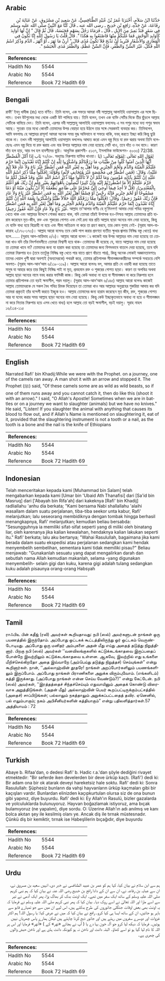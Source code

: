 ## Arabic


<div dir="rtl" lang="ar" style={{fontSize:'larger',backgroundColor:'#f8f9fa',padding:20}}>
حَدَّثَنَا ابْنُ سَلاَمٍ، أَخْبَرَنَا عُمَرُ بْنُ عُبَيْدٍ الطَّنَافِسِيُّ، عَنْ سَعِيدِ بْنِ مَسْرُوقٍ، عَنْ عَبَايَةَ بْنِ رِفَاعَةَ، عَنْ جَدِّهِ، رَافِعِ بْنِ خَدِيجٍ ـ رضى الله عنه ـ قَالَ كُنَّا مَعَ النَّبِيِّ صلى الله عليه وسلم فِي سَفَرٍ فَنَدَّ بَعِيرٌ مِنَ الإِبِلِ ـ قَالَ ـ فَرَمَاهُ رَجُلٌ بِسَهْمٍ فَحَبَسَهُ، قَالَ ثُمَّ قَالَ ‏"‏ إِنَّ لَهَا أَوَابِدَ كَأَوَابِدِ الْوَحْشِ فَمَا غَلَبَكُمْ مِنْهَا فَاصْنَعُوا بِهِ هَكَذَا ‏"‏‏.‏ قَالَ قُلْتُ يَا رَسُولَ اللَّهِ إِنَّا نَكُونُ فِي الْمَغَازِي وَالأَسْفَارِ فَنُرِيدُ أَنْ نَذْبَحَ فَلاَ تَكُونُ مُدًى قَالَ ‏"‏ أَرِنْ مَا نَهَرَ ـ أَوْ أَنْهَرَ ـ الدَّمَ وَذُكِرَ اسْمُ اللَّهِ فَكُلْ، غَيْرَ السِّنِّ وَالظُّفُرِ، فَإِنَّ السِّنَّ عَظْمٌ، وَالظُّفُرَ مُدَى الْحَبَشَةِ ‏"‏‏.‏
</div>
<div style={{backgroundColor:'#f8f9fa',padding:20, marginBottom: 10}}><table> <thead> <tr> <th>References:</th> <th></th> </tr> </thead> <tbody><tr><td>Hadith No</td><td>5544</td></tr><tr><td>Arabic No</td><td>5544</td></tr><tr><td>Reference</td><td>Book 72 Hadith 69</td></tr></tbody></table></div>

## Bengali


<div dir="ltr" lang="bn" style={{fontSize:'larger',backgroundColor:'#f8f9fa',padding:20}}>
রাফী‘ ইবনু খাদীজ (রাঃ) হতে বর্ণিত। তিনি বলেন, এক সফরে আমরা নবী সাল্লাল্লাহু আলাইহি ওয়াসাল্লাম এর সঙ্গে ছিলাম। তখন উটগুলোর মধ্য থেকে একটি উট পালিয়ে যায়। তিনি বলেন, তখন এক ব্যক্তি সেটির দিকে তীর ছুঁড়লে আল্লাহ সেটিকে থামিয়ে দেন। তিনি বলেন, এরপর নবী সাল্লাল্লাহু আলাইহি ওয়াসাল্লাম বললেনঃ এ সব পশুর মধ্যে বন্য পশুর স্বভাব আছে। সুতরাং তার মধ্যে কোনটি তোমাদের উপর বেয়াড়া হয়ে উঠলে তার সঙ্গে সেরকমই ব্যবহার কর। তিনিবলেন, আমি বললামঃ হে আল্লাহর রাসূল! আমরা অনেক সময় যুদ্ধ অভিযানে বা সফরে থাকি, যবহ্ করতে ইচ্ছা করি কিন্তু ছুরি থাকে না। তখন নবী সাল্লাল্লাহু আলাইহি ওয়াসাল্লাম বললেনঃ আঘাত করো এমন বস্ত্ত দিয়ে যা রক্ত ঝরায় অথবা তিনি বলেছেনঃ এমন বস্ত্ত দিয়ে যা রক্ত ঝরায় এবং যার উপরে আল্লাহর নাম নেয়া হয়েছে সেটি খাও, তবে দাঁত ও নখ বাদে। কারণ দাঁত হল হাড়, আর নখ হল হাবশীদের ছুরি। আধুনিক প্রকাশনী- ৫১৩৭, ইসলামিক ফাউন্ডেশন- ৫০৩৩) 72/38. بَاب إِذَا أَكَلَ الْمُضْطَرُّ ৭২/৩৮. অধ্যায়ঃ নিরুপায় ব্যক্তির খাওয়া। لِقَوْلِ اللهِ تَعَالٰى :لِقَوْلِهِ تَعَالَى: (يَا أَيُّهَا الَّذِينَ آمَنُوا كُلُوا مِنْ طَيِّبَاتِ مَا رَزَقْنَاكُمْ وَاشْكُرُوا لِلَّهِ إِنْ كُنْتُمْ إِيَّاهُ تَعْبُدُونَ إِنَّمَا حَرَّمَ عَلَيْكُمُ الْمَيْتَةَ وَالدَّمَ وَلَحْمَ الْخِنْزِيرِ وَمَا أُهِلَّ بِهِ لِغَيْرِ اللَّهِ فَمَنِ اضْطُرَّ غَيْرَ بَاغٍ وَلاَ عَادٍ فَلاَ إِثْمَ عَلَيْهِ)، وَقَالَ: (فَمَنِ اضْطُرَّ فِي مَخْمَصَةٍ غَيْرَ مُتَجَانِفٍ لإِثْمٍ) وَقَوْلُهُ: (فَكُلُوا مِمَّا ذُكِرَ اسْمُ اللَّهِ عَلَيْهِ إِنْ كُنْتُمْ بِآيَاتِهِ مُؤْمِنِينَ وَمَا لَكُمْ أَنْ لاَ تَأْكُلُوا مِمَّا ذُكِرَ اسْمُ اللَّهِ عَلَيْهِ وَقَدْ فُصِّلَ لَكُمْ مَا حُرِّمَ عَلَيْكُمْ إِلاَّ مَا اضْطُرِرْتُمْ إِلَيْهِ وَإِنَّ كَثِيرًا لَيُضِلُّونَ بِأَهْوَائِهِمْ بِغَيْرِ عِلْمٍ إِنَّ رَبَّكَ هُوَ أَعْلَمُ بِالْمُعْتَدِينَ)، (قُلْ لاَ أَجِدُ فِيمَا أُوحِيَ إِلَيَّ مُحَرَّمًا عَلَى طَاعِمٍ يَطْعَمُهُ إِلاَّ أَنْ يَكُونَ مَيْتَةً أَوْ دَمًا مَسْفُوحًا أَوْ لَحْمَ خِنْزِيرٍ فَإِنَّهُ رِجْسٌ أَوْ فِسْقًا أُهِلَّ لِغَيْرِ اللَّهِ بِهِ فَمَنِ اضْطُرَّ غَيْرَ بَاغٍ وَلاَ عَادٍ فَإِنَّ رَبَّكَ غَفُورٌ رَحِيمٌ). وَقَالَ: (فَكُلُوا مِمَّا رَزَقَكُمُ اللَّهُ حَلاَلاً طَيِّبًا وَاشْكُرُوا نِعْمَةَ اللَّهِ إِنْ كُنْتُمْ إِيَّاهُ تَعْبُدُونَ إِنَّمَا حَرَّمَ عَلَيْكُمُ الْمَيْتَةَ وَالدَّمَ وَلَحْمَ الْخِنْزِيرِ وَمَا أُهِلَّ لِغَيْرِ اللَّهِ بِهِ فَمَنِ اضْطُرَّ غَيْرَ بَاغٍ وَلاَ عَادٍ فَإِنَّ اللَّهَ غَفُورٌ رَحِيمٌ). আল্লাহ তা‘আলার বাণীঃ হে মু’মিনগণ! আমার দেয়া পবিত্র বস্তুগুলো খেতে থাক এবং আল্লাহর উদ্দেশে শোকর করতে থাক, যদি তোমরা তাঁরই উপাসক হও-নিশ্চয় আল্লাহ তোমাদের প্রতি হারাম করেছেন মৃত-জীব, রক্ত এবং শূকরের গোশত এবং সেই দ্রব্য যার প্রতি আল্লাহ ছাড়া অন্যের নাম নেয়া হয়েছে, কিন্তু যে ব্যক্তি বাধ্য হয়ে বিদ্রোহী না হয়ে এবং সীমা অতিক্রম না করে তা গ্রহণ করবে, তার কোন গুনাহ নেই- (সূরাহ আল-বাকারাহ ২/১৭২-১৭৩)। আল্লাহ আরো বলেনঃ তবে কেউ পাপ করার প্রবণতা ব্যতীত ক্ষুধার জ্বালায় নিষিদ্ধ বস্তু খেতে) বাধ্য হলে....... (সূরাহ আল-মায়িদাহ ৫/৩)। আল্লাহ আরো বলেন ঃ কাজেই যার উপর আল্লাহর নাম নেয়া হয়েছে তা তোমরা খাও যদি তাঁর নিদর্শনাবলীতে তোমরা বিশ্বাসী হয়ে থাক- তোমাদের কী হয়েছে যে, যাতে আল্লাহর নাম নেয়া হয়েছে তা তোমরা খাবে না? তোমাদের জন্য যা হারাম করা হয়েছে তা তোমাদের জন্য বিশদভাবে বাতলে দেয়া হয়েছে, তবে যদি তোমরা নিরুপায় হও (তবে ততটুকু নিষিদ্ধ বস্তু খেতে পার যাতে প্রাণে বাঁচতে পার), কিন্তু অনেক লোকই অজ্ঞানতাবশতঃ তাদের খেয়াল খুশী দ্বারা অবশ্যই (অন্যদেরকে) পথভ্রষ্ট করে, তোমার প্রতিপালক সীমালঙ্ঘনকারীদের সম্পর্কে সবচেয়ে বেশি অবগত- (সূরাহ আল-আন‘আম ৬/১১৮-১১৯)। আল্লাহ আরো বলেনঃ বল, আমার প্রতি যে ওয়াহী করা হয়েছে তাতে মানুষ যা আহার করে তার কিছুই নিষিদ্ধ পাই না মৃত, প্রবহমান রক্ত ও শূকরের গোশত ছাড়া। কারণ তা অপবিত্র অথবা আল্লাহ ছাড়া অন্যের নামে যবহ করার ফাসিকী কাজ। কিন্তু কেউ অবাধ্য না হয়ে বা সীমালঙ্ঘন না করে নিরুপায় হলে তোমার প্রতিপালক তো বড়ই ক্ষমাশীল, পরম দয়ালু। (সূরাহ আল-আন‘আম ৬/১৪৫) আল্লাহ আরো বলেনঃ কাজেই আল্লাহ তোমাদেরকে যে সকল বৈধ পবিত্র রিযক দিয়েছেন তা তোমরা খাও আর আল্লাহর অনুগ্রহের শুকরিয়া আদায় কর যদি তোমরা প্রকৃতই তাঁর বন্দেগী করতে ইচ্ছুক হও। আল্লাহ তোমাদের জন্য হারাম করেছেন মৃত জীব, রক্ত, শূকরের গোশত আর যা যবেহ করার সময় আল্লাহ ছাড়া অন্যের নাম নেয়া হয়েছে। কিন্তু কেউ ইচ্ছাকৃতভাবে অবাধ্য না হয়ে ও সীমালঙ্ঘন না করে নিতান্ত নিরুপায় হয়ে এসব খেতে বাধ্য) হলে আল্লাহ তো বড়ই ক্ষমাশীল, বড়ই দয়ালু। সূরাহ নাহল ১৬/১১৪-১১৫
</div>
<div style={{backgroundColor:'#f8f9fa',padding:20, marginBottom: 10}}><table> <thead> <tr> <th>References:</th> <th></th> </tr> </thead> <tbody><tr><td>Hadith No</td><td>5544</td></tr><tr><td>Arabic No</td><td>5544</td></tr><tr><td>Reference</td><td>Book 72 Hadith 69</td></tr></tbody></table></div>

## English


<div dir="ltr" lang="en" style={{fontSize:'larger',backgroundColor:'#f8f9fa',padding:20}}>
Narrated Rafi' bin Khadij:While we were with the Prophet. on a journey, one of the camels ran away. A man shot it with an arrow and stopped it. The Prophet (ﷺ) said, "Of these camels some are as wild as wild beasts, so if one of them runs away and you cannot catch it, then do like this (shoot it with an arrow)." I said, "O Allah's Apostle! Sometimes when we are in battles or on a journey we want to slaughter (animals) but we have no knives." He said, "Listen! If you slaughter the animal with anything that causes its blood to flow out, and if Allah's Name is mentioned on slaughtering it, eat of it, provided that the slaughtering instrument is not a tooth or a nail, as the tooth is a bone and the nail is the knife of Ethiopians
</div>
<div style={{backgroundColor:'#f8f9fa',padding:20, marginBottom: 10}}><table> <thead> <tr> <th>References:</th> <th></th> </tr> </thead> <tbody><tr><td>Hadith No</td><td>5544</td></tr><tr><td>Arabic No</td><td>5544</td></tr><tr><td>Reference</td><td>Book 72 Hadith 69</td></tr></tbody></table></div>

## Indonesian


<div dir="ltr" lang="id" style={{fontSize:'larger',backgroundColor:'#f8f9fa',padding:20}}>
Telah menceritakan kepada kami [Muhammad bin Salam] telah mengabarkan kepada kami [Umar bin 'Ubaid Ath Thanafisi] dari [Sa'id bin Masruq] dari ['Abayah bin Rifa'ah] dari kakeknya [Rafi' bin Khadij] radliallahu 'anhu dia berkata; "Kami bersama Nabi shallallahu 'alaihi wasallam dalam suatu perjalanan, tiba-tiba seekor unta kabur, Rafi' melanjutkan; lalu seseorang membidiknya dengan tombak hingga berhasil menangkapnya, Rafi' melanjutkan; kemudian beliau bersabda: "Sesungguhnya ia memiliki sifat-sifat seperti yang di miliki oleh binatang liar, oleh karenanya jika kalian kewalahan, hendaknya kalian lakukan seperti itu." Rafi' berkata; lalu aku bertanya; "Wahai Rasulullah, bagaimana jika kami berada dalam suatu ekspedisi atau perjalanan sedangkan kami hendak menyembelih sembelihan, sementara kami tidak memiliki pisau?" Beliau menjawab: "Gunakanlah sesuatu yang dapat mengalirkan darah dan sebutlah nama Allah kemudian makanlah, selama -yang digunakan menyembelih- selain gigi dan kuku, karena gigi adalah tulang sedangkan kuku adalah pisaunya orang-orang Habsyah
</div>
<div style={{backgroundColor:'#f8f9fa',padding:20, marginBottom: 10}}><table> <thead> <tr> <th>References:</th> <th></th> </tr> </thead> <tbody><tr><td>Hadith No</td><td>5544</td></tr><tr><td>Arabic No</td><td>5544</td></tr><tr><td>Reference</td><td>Book 72 Hadith 69</td></tr></tbody></table></div>

## Tamil


<div dir="ltr" lang="ta" style={{fontSize:'larger',backgroundColor:'#f8f9fa',padding:20}}>
ராஃபிஉ பின் கதீஜ் (ரலி) அவர்கள் கூறியதாவது: நபி (ஸல்) அவர்களுடன் நாங்கள் ஒரு பயணத்தில் இருந்தோம். அப்போது ஒட்டகக் கூட்டத்திலிருந்து ஓர் ஒட்டகம் வெருண்டோடியது. அப்போது ஒரு மனிதர் அம்புகளை அதன் மீது எய்து அதைத் தடுத்து நிறுத்தினார். பிறகு நபி (ஸல்) அவர்கள் ‘‘வனவிலங்குகளில் கட்டுக்கடங்காதவை இருப்பதைப் போன்றே இவற்றிலும் கட்டுக்கடங்காதவை உள்ளன. ஆகவே, இவற்றில் எது உங்களை மீறிச்செல்கிறதோ அதை இவ்வாறே (அம்பெய்து தடுத்து நிறுத்தச்) செய்யுங்கள்” என்று கூறினார்கள். நான், ‘‘அல்லாஹ்வின் தூதரே! நாங்கள் அறப்போர்களிலும் பயணங்களிலும் இருப்போம். அப்போது நாங்கள் பிராணிகளை அறுக்க விரும்புவோம். (எங்களிடம்) கத்தி இருக்காது. (அப்போது நாங்கள் என்ன செய்ய வேண்டும்?)” என்று கேட்டேன். நபி (ஸல்) அவர்கள், ‘‘இரத்தத்தைச் சிந்தச்செய்யும் எதுவாயினும் அதைக் கொண்டு விரைவாக அறுத்திடுங்கள். (அதன் மீது) அல்லாஹ்வின் பெயர் கூறப்பட்டிருக்கும்பட்சத்தில் (அதைச்) சாப்பிடுங்கள்; பல்லாலும் நகத்தாலும் அறுக்கப்பட்டதைத் தவிர. ஏனெனில், பல் எலும்பாகும்; நகம் அபிசீனியர்களின் கத்தியாகும்” என்று பதிலளித்தார்கள்.57 அத்தியாயம் : 72
</div>
<div style={{backgroundColor:'#f8f9fa',padding:20, marginBottom: 10}}><table> <thead> <tr> <th>References:</th> <th></th> </tr> </thead> <tbody><tr><td>Hadith No</td><td>5544</td></tr><tr><td>Arabic No</td><td>5544</td></tr><tr><td>Reference</td><td>Book 72 Hadith 69</td></tr></tbody></table></div>

## Turkish


<div dir="ltr" lang="tr" style={{fontSize:'larger',backgroundColor:'#f8f9fa',padding:20}}>
Abaye b. Rifaa'dan, o dedesi Rafi' b. Hadic r.a.'dan şöyle dediğini rivayet etmektedir: "Bir seferde iken develerden bir deve ürküp kaçtı. (Rafi') dedi ki: Bir adam ona bir ok atarak deveyi hareketsiz hale soktu. Rafi' dedi ki: Sonra Rasulullah: Şüphesiz bunların da vahşi hayvanların ürküp kaçmaları gibi bir kaçışları vardır. Bunlardan elinizden kaçıpkurtulan olursa siz de ona bunun gibi yapınız, diye buyurdu. Rafi' dedi ki: Ey Allah'ın Rasulü, bizler gazalarda ve yolculuklarda bulunuyoruz. Hayvan boğazlamak istiyoruz, ama bıçak bulamıyoruz (ne yapalım), diye sordu. O: Uzerine Allah'ın adı anılmış ve kanı bolca akıtan şey ile kesilmiş olanı ye. Ancak diş ile tırnak müstesnadır. Çünkü diş bir kemiktir, tırnak ise Habeşlilerin bıçağıdır, diye buyurdu
</div>
<div style={{backgroundColor:'#f8f9fa',padding:20, marginBottom: 10}}><table> <thead> <tr> <th>References:</th> <th></th> </tr> </thead> <tbody><tr><td>Hadith No</td><td>5544</td></tr><tr><td>Arabic No</td><td>5544</td></tr><tr><td>Reference</td><td>Book 72 Hadith 69</td></tr></tbody></table></div>

## Urdu


<div dir="rtl" lang="ur" style={{fontSize:'larger',backgroundColor:'#f8f9fa',padding:20}}>
ہم سے ابن سلام نے بیان کیا، کہا ہم کو عمر بن عبید الطنافسی نے خبر دی، انہیں سعید بن مسروق نے، ان سے عبایہ بن رفاعہ نے، ان سے ان کے دادا رافع بن خدیج رضی اللہ عنہ نے بیان کیا کہ ہم نبی کریم صلی اللہ علیہ وسلم کے ساتھ ایک سفر میں تھے۔ ایک اونٹ بدک کر بھاگ پڑا، پھر ایک آدمی نے تیر سے اسے مارا اور اللہ تعالیٰ نے اسے روک دیا۔ بیان کیا کہ پھر نبی کریم صلی اللہ علیہ وسلم نے فرمایا کہ یہ اونٹ بھی بعض اوقات جنگلی جانوروں کی طرح بدکتے ہیں، اس لیے ان میں سے جو تمہارے قابو سے باہر ہو جائیں، ان کے ساتھ ایسا ہی کیا کرو۔ رافع نے بیان کیا کہ میں نے عرض کیا: یا رسول اللہ! ہم اکثر غزوات اور دوسرے سفروں میں رہتے ہیں اور جانور ذبح کرنا چاہتے ہیں لیکن ہمارے پاس چھریاں نہیں ہوتیں۔ فرمایا کہ دیکھ لیا کرو جو آلہ خون بہا دے یا ( آپ نے بجائے «نهر» کے ) «أنهر» فرمایا اور اس پر اللہ کا نام لیا گیا ہو تو اسے کھاؤ۔ البتہ دانت اور ناخن نہ ہو کیونکہ دانت ہڈی ہے اور ناخن حبش والوں کی چھری ہے۔
</div>
<div style={{backgroundColor:'#f8f9fa',padding:20, marginBottom: 10}}><table> <thead> <tr> <th>References:</th> <th></th> </tr> </thead> <tbody><tr><td>Hadith No</td><td>5544</td></tr><tr><td>Arabic No</td><td>5544</td></tr><tr><td>Reference</td><td>Book 72 Hadith 69</td></tr></tbody></table></div>